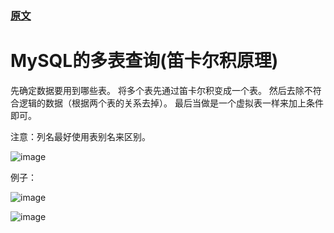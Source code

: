 ### [原文](https://www.cnblogs.com/toolo/p/3634563.html)

# MySQL的多表查询(笛卡尔积原理)
  
先确定数据要用到哪些表。
将多个表先通过笛卡尔积变成一个表。
然后去除不符合逻辑的数据（根据两个表的关系去掉）。
最后当做是一个虚拟表一样来加上条件即可。
 

注意：列名最好使用表别名来区别。

![image](https://user-images.githubusercontent.com/7867225/137567975-497beb00-d181-4580-85f4-cf34c7f9b1cc.png)

例子：

![image](https://user-images.githubusercontent.com/7867225/137568009-635969ba-8395-4d01-8d81-cdd0314f1216.png)


![image](https://user-images.githubusercontent.com/7867225/137568043-dd299118-fa0d-4211-8803-d75aa199ca1f.png)
